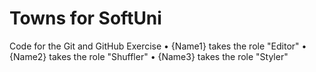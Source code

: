 # Towns for SoftUni
Code for the Git and GitHub Exercise
•	{Name1} takes the role "Editor"
•	{Name2} takes the role "Shuffler"
•	{Name3} takes the role "Styler"
